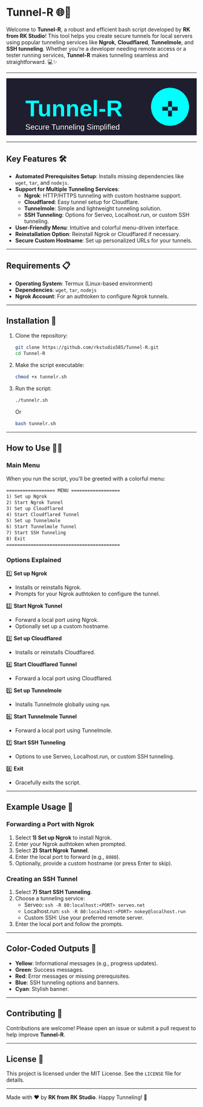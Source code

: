 # Tunnel-R 🌐🚀

Welcome to **Tunnel-R**, a robust and efficient bash script developed by **RK from RK Studio**! This tool helps you create secure tunnels for local servers using popular tunneling services like **Ngrok**, **Cloudflared**, **Tunnelmole**, and **SSH tunneling**. Whether you’re a developer needing remote access or a tester running services, **Tunnel-R** makes tunneling seamless and straightforward. 💻✨

---

![Tunnel-R Logo](logo.svg)

---

## Key Features 🛠️

- **Automated Prerequisites Setup**: Installs missing dependencies like `wget`, `tar`, and `nodejs`.
- **Support for Multiple Tunneling Services**:
  - **Ngrok**: HTTP/HTTPS tunneling with custom hostname support.
  - **Cloudflared**: Easy tunnel setup for Cloudflare.
  - **Tunnelmole**: Simple and lightweight tunneling solution.
  - **SSH Tunneling**: Options for Serveo, Localhost.run, or custom SSH tunneling.
- **User-Friendly Menu**: Intuitive and colorful menu-driven interface.
- **Reinstallation Option**: Reinstall Ngrok or Cloudflared if necessary.
- **Secure Custom Hostname**: Set up personalized URLs for your tunnels.

---

## Requirements 📋

- **Operating System**: Termux (Linux-based environment)
- **Dependencies**: `wget`, `tar`, `nodejs`
- **Ngrok Account**: For an authtoken to configure Ngrok tunnels.

---

## Installation 🚀

1. Clone the repository:
   ```bash
   git clone https://github.com/rkstudio585/Tunnel-R.git
   cd Tunnel-R
   ```
2. Make the script executable:
   ```bash
   chmod +x tunnelr.sh
   ```
3. Run the script:
   ```bash
   ./tunnelr.sh
   ```
   Or 
   ```bash
   bash tunnelr.sh
   ```

---

## How to Use 🧑‍💻

### Main Menu
When you run the script, you'll be greeted with a colorful menu:

```
================== MENU ==================
1) Set up Ngrok
2) Start Ngrok Tunnel
3) Set up Cloudflared
4) Start Cloudflared Tunnel
5) Set up Tunnelmole
6) Start Tunnelmole Tunnel
7) Start SSH Tunneling
8) Exit
==========================================
```

### Options Explained

1️⃣ **Set up Ngrok**  
   - Installs or reinstalls Ngrok.  
   - Prompts for your Ngrok authtoken to configure the tunnel.

2️⃣ **Start Ngrok Tunnel**  
   - Forward a local port using Ngrok.  
   - Optionally set up a custom hostname.

3️⃣ **Set up Cloudflared**  
   - Installs or reinstalls Cloudflared.

4️⃣ **Start Cloudflared Tunnel**  
   - Forward a local port using Cloudflared.

5️⃣ **Set up Tunnelmole**  
   - Installs Tunnelmole globally using `npm`.

6️⃣ **Start Tunnelmole Tunnel**  
   - Forward a local port using Tunnelmole.

7️⃣ **Start SSH Tunneling**  
   - Options to use Serveo, Localhost.run, or custom SSH tunneling.

8️⃣ **Exit**  
   - Gracefully exits the script.

---

## Example Usage 📘

### Forwarding a Port with Ngrok
1. Select **1) Set up Ngrok** to install Ngrok.
2. Enter your Ngrok authtoken when prompted.
3. Select **2) Start Ngrok Tunnel**.
4. Enter the local port to forward (e.g., `8080`).
5. Optionally, provide a custom hostname (or press Enter to skip).

### Creating an SSH Tunnel
1. Select **7) Start SSH Tunneling**.
2. Choose a tunneling service:
   - Serveo: `ssh -R 80:localhost:<PORT> serveo.net`
   - Localhost.run: `ssh -R 80:localhost:<PORT> nokey@localhost.run`
   - Custom SSH: Use your preferred remote server.
3. Enter the local port and follow the prompts.

---

## Color-Coded Outputs 🎨

- **Yellow**: Informational messages (e.g., progress updates).  
- **Green**: Success messages.  
- **Red**: Error messages or missing prerequisites.  
- **Blue**: SSH tunneling options and banners.  
- **Cyan**: Stylish banner.

---

## Contributing 🤝

Contributions are welcome! Please open an issue or submit a pull request to help improve **Tunnel-R**.

---

## License 📜

This project is licensed under the MIT License. See the `LICENSE` file for details.

---

Made with ❤️ by **RK from RK Studio**. Happy Tunneling! 🌟
